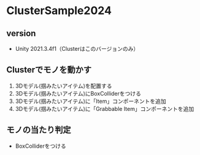 # ClusterSample2024
## version
- Unity 2021.3.4f1（Clusterはこのバージョンのみ）

## Clusterでモノを動かす
1. 3Dモデル(掴みたいアイテム)を配置する
2. 3Dモデル(掴みたいアイテム)にBoxColliderをつける
3. 3Dモデル(掴みたいアイテム)に「Item」コンポーネントを追加
4. 3Dモデル(掴みたいアイテム)に「Grabbable Item」コンポーネントを追加

## モノの当たり判定
- BoxColliderをつける



